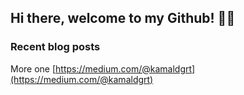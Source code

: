 ## Hi there, welcome to my Github! 👋🏼

  
<div>
  
  ### Recent blog posts
  
<!-- blog starts -->


<!-- blog ends -->
  More one [https://medium.com/@kamaldgrt](https://medium.com/@kamaldgrt)

  
  </div>

